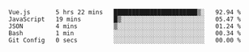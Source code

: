<!--START_SECTION:waka-->

```text
Vue.js       5 hrs 22 mins   ███████████████████████▒░   92.94 %
JavaScript   19 mins         █▒░░░░░░░░░░░░░░░░░░░░░░░   05.47 %
JSON         4 mins          ▒░░░░░░░░░░░░░░░░░░░░░░░░   01.24 %
Bash         1 min           ░░░░░░░░░░░░░░░░░░░░░░░░░   00.34 %
Git Config   0 secs          ░░░░░░░░░░░░░░░░░░░░░░░░░   00.00 %
```

<!--END_SECTION:waka-->
